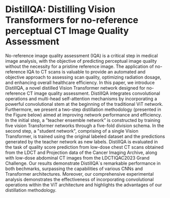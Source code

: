 # DistilIQA: Distilling Vision Transformers for no-reference perceptual CT Image Quality Assessment

No-reference image quality assessment (IQA) is a critical step in medical image analysis, with the objective of predicting perceptual image quality without the necessity for a pristine reference image. The application of no-reference IQA to CT scans is valuable to provide an automated and objective approach to assessing scan quality, optimizing radiation dosage, and enhancing overall healthcare efficiency. In this paper, we introduce DistilIQA, a novel distilled Vision Transformer network designed for no-reference CT image quality assessment. DistilIQA integrates convolutional operations and multi-head self-attention mechanisms by incorporating a powerful convolutional stem at the beginning of the traditional ViT network. Furthermore, we present a two-step  distillation methodology (presented in the Figure below) aimed at improving network performance and efficiency. In the initial step, a ”teacher ensemble network” is constructed by training five vision Transformer networks through a five-fold division schema. In the second step, a "student network", comprising of a single Vision Transformer, is trained using the original labeled dataset and the predictions generated by the teacher network as new labels. DistilIQA is evaluated in the task of quality score prediction from low-dose chest CT scans obtained from the LDCT and Projection data of the Cancer Imaging Archive, along with low-dose abdominal CT images from the LDCTIQAC2023 Grand Challenge. Our results demonstrate DistilIQA`s remarkable performance in both bechmarks, surpassing the capabilities of various CNNs and Transformer architectures. Moreover, our comprehensive experimental analysis demonstrates the effectiveness of incorporating convolutional operations within the ViT architecture and highlights the advantages of our distillation methodology.  

